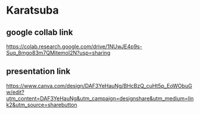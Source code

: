 # Karatsuba

## google collab link
https://colab.research.google.com/drive/1NUwJE4p9s-Suq_8mgo83m7QMitemoI2N?usp=sharing
## presentation link
https://www.canva.com/design/DAF3YeHauNg/BHcBzQ_cuHt5p_EoWObuGw/edit?utm_content=DAF3YeHauNg&utm_campaign=designshare&utm_medium=link2&utm_source=sharebutton
